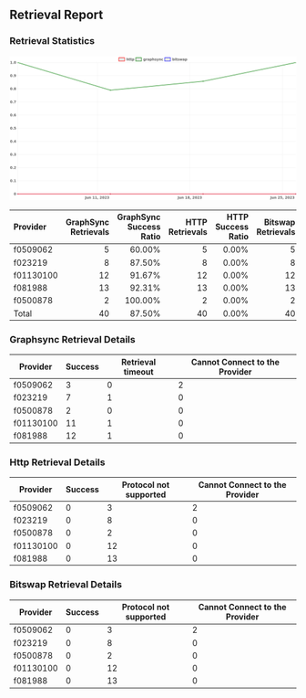 ## Retrieval Report
### Retrieval Statistics
<img src="https://raw.githubusercontent.com/data-preservation-programs/filplus-checker-assets/main/filecoin-project/filecoin-plus-large-datasets/issues/2022/1687837421857.png"/>

| Provider  | GraphSync Retrievals | GraphSync Success Ratio | HTTP Retrievals | HTTP Success Ratio | Bitswap Retrievals | Bitswap Success Ratio |
| :-------- | -------------------: | ----------------------: | --------------: | -----------------: | -----------------: | --------------------: |
| f0509062  |                    5 |                  60.00% |               5 |              0.00% |                  5 |                 0.00% |
| f023219   |                    8 |                  87.50% |               8 |              0.00% |                  8 |                 0.00% |
| f01130100 |                   12 |                  91.67% |              12 |              0.00% |                 12 |                 0.00% |
| f081988   |                   13 |                  92.31% |              13 |              0.00% |                 13 |                 0.00% |
| f0500878  |                    2 |                 100.00% |               2 |              0.00% |                  2 |                 0.00% |
| Total     |                   40 |                  87.50% |              40 |              0.00% |                 40 |                 0.00% |

### Graphsync Retrieval Details
| Provider  | Success | Retrieval timeout | Cannot Connect to the Provider |
| --------- | ------- | ----------------- | ------------------------------ |
| f0509062  | 3       | 0                 | 2                              |
| f023219   | 7       | 1                 | 0                              |
| f0500878  | 2       | 0                 | 0                              |
| f01130100 | 11      | 1                 | 0                              |
| f081988   | 12      | 1                 | 0                              |

### Http Retrieval Details
| Provider  | Success | Protocol not supported | Cannot Connect to the Provider |
| --------- | ------- | ---------------------- | ------------------------------ |
| f0509062  | 0       | 3                      | 2                              |
| f023219   | 0       | 8                      | 0                              |
| f0500878  | 0       | 2                      | 0                              |
| f01130100 | 0       | 12                     | 0                              |
| f081988   | 0       | 13                     | 0                              |

### Bitswap Retrieval Details
| Provider  | Success | Protocol not supported | Cannot Connect to the Provider |
| --------- | ------- | ---------------------- | ------------------------------ |
| f0509062  | 0       | 3                      | 2                              |
| f023219   | 0       | 8                      | 0                              |
| f0500878  | 0       | 2                      | 0                              |
| f01130100 | 0       | 12                     | 0                              |
| f081988   | 0       | 13                     | 0                              |
